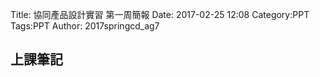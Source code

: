 Title: 協同產品設計實習 第一周簡報
Date: 2017-02-25 12:08
Category:PPT
Tags:PPT
Author: 2017springcd_ag7



<!-- PELICAN_END_SUMMARY -->


## 上課筆記






